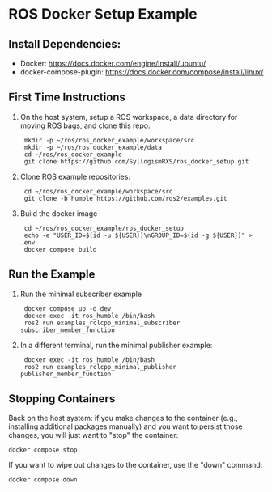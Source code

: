 # ROS Docker Setup Example

## Install Dependencies:

* Docker: https://docs.docker.com/engine/install/ubuntu/
* docker-compose-plugin: https://docs.docker.com/compose/install/linux/

## First Time Instructions

1. On the host system, setup a ROS workspace, a data directory for moving ROS
   bags, and clone this repo:

        mkdir -p ~/ros/ros_docker_example/workspace/src
        mkdir -p ~/ros/ros_docker_example/data
        cd ~/ros/ros_docker_example
        git clone https://github.com/SyllogismRXS/ros_docker_setup.git

2. Clone ROS example repositories:

        cd ~/ros/ros_docker_example/workspace/src
        git clone -b humble https://github.com/ros2/examples.git

3. Build the docker image

        cd ~/ros/ros_docker_example/ros_docker_setup
        echo -e "USER_ID=$(id -u ${USER})\nGROUP_ID=$(id -g ${USER})" > .env
        docker compose build

## Run the Example

1. Run the minimal subscriber example

        docker compose up -d dev
        docker exec -it ros_humble /bin/bash
        ros2 run examples_rclcpp_minimal_subscriber subscriber_member_function

2. In a different terminal, run the minimal publisher example:

        docker exec -it ros_humble /bin/bash
        ros2 run examples_rclcpp_minimal_publisher publisher_member_function

## Stopping Containers

Back on the host system: if you make changes to the container (e.g., installing
additional packages manually) and you want to persist those changes, you will
just want to "stop" the container:

    docker compose stop

If you want to wipe out changes to the container, use the "down"
command:

    docker compose down
